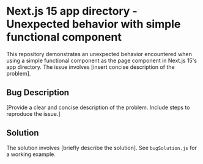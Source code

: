 # Next.js 15 app directory - Unexpected behavior with simple functional component

This repository demonstrates an unexpected behavior encountered when using a simple functional component as the page component in Next.js 15's app directory.  The issue involves [insert concise description of the problem].

## Bug Description

[Provide a clear and concise description of the problem.  Include steps to reproduce the issue.]

## Solution

The solution involves [briefly describe the solution]. See `bugSolution.js` for a working example.
